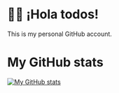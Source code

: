 # 🙋‍♀️ ¡Hola todos!
This is my personal GitHub account.




# My GitHub stats
[![My GitHub stats](https://github-readme-stats.vercel.app/api?username=changanmoon)](https://github.com/anuraghazra/github-readme-stats)
